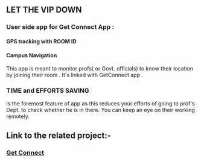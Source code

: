 ## LET THE VIP DOWN

### User side app for Get Connect App :

#### GPS tracking with ROOM ID

#### Campus Navigation

This app is meant to monitor profs( or Govt. officials) to know their location by joining their room . It's linked with GetConnect app .
### TIME and EFFORTS SAVING 
is the foremost feature of app as this reduces your efforts of going to prof's Dept. to check whether he is in there.
You can keep an eye on their working remotely.

## Link to the related project:-
### [Get Connect](https://github.com/jankit311/GetConnect)
